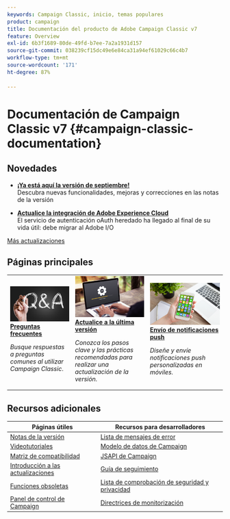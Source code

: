 ```yaml
---
keywords: Campaign Classic, inicio, temas populares
product: campaign
title: Documentación del producto de Adobe Campaign Classic v7
feature: Overview
exl-id: 6b3f1689-80de-49fd-b7ee-7a2a1931d157
source-git-commit: 038239cf15dc49e6e84ca31a94ef61029c66c4b7
workflow-type: tm+mt
source-wordcount: '171'
ht-degree: 87%

---
```


# Documentación de Campaign Classic v7 {#campaign-classic-documentation}

<!--![](platform/using/assets/do-not-localize/banner_acc_doc.jpg) -->

## Novedades

* **[¡Ya está aquí la versión de septiembre!](rn/using/latest-release.md)**<br/> Descubra nuevas funcionalidades, mejoras y correcciones en las notas de la versión

<!--* **[Secure your Campaign environment](technotes/using/tech-stack-upgrade.md)**<br/> Update to the latest versions to secure your Campaign platform-->

* **[Actualice la integración de Adobe Experience Cloud](integrations/using/configuring-adobe-io.md)**<br/> El servicio de autenticación oAuth heredado ha llegado al final de su vida útil: debe migrar al Adobe I/O

[Más actualizaciones](rn/using/documentation-updates.md)

## Páginas principales

<table style="table-layout:fixed">
<tr>
  <td>
    <a href="platform/using/common-questions.md">
      <img alt="Preguntas frecuentes" src="platform/using/assets/FAQ.png"/>
    </a>
    <div>
      <a href="platform/using/common-questions.md">
    <strong>Preguntas frecuentes</strong>
    </a>
    </div>
    <p>
    <em>Busque respuestas a preguntas comunes al utilizar Campaign Classic</em>.
    <p>
  </td>
   <td>
    <a href="production/using/build-upgrade.md">
      <img alt="Generar actualización" src="platform/using/assets/upgrade.png" />
    </a>
    <div>
      <a href="production/using/build-upgrade.md">
    <strong>Actualice a la última versión</strong>
    </a>
    </div>
    <p>
    <em>Conozca los pasos clave y las prácticas recomendadas para realizar una actualización de la versión.</em>
    <p>
  </td>
  <td>
    <a href="delivery/using/create-notifications-ios.md">
       <img alt="Notificaciones push" src="platform/using/assets/push.png" />
    </a>
    <div>
       <a href="delivery/using/create-notifications-ios.md">
    <strong>Envío de notificaciones push</strong>
    </a>
    </div>
    <p>
    <em>Diseñe y envíe notificaciones push personalizadas en móviles.</em>
    <p>
  </td>
</tr>
</table>

## Recursos adicionales

| Páginas útiles | Recursos para desarrolladores |
|---|---|
| [Notas de la versión](rn/using/latest-release.md) | [Lista de mensajes de error](https://experienceleague.adobe.com/developer/campaign-errors/error_codes.html?lang=es) |
| [Videotutoriales](https://experienceleague.adobe.com/docs/campaign-classic-learn/tutorials/overview.html?lang=es) | [Modelo de datos de Campaign](configuration/using/about-data-model.md) |
| [Matriz de compatibilidad](rn/using/compatibility-matrix.md) | [JSAPI de Campaign](https://experienceleague.adobe.com/developer/campaign-api/api/p-1.html?lang=es) |
| [Introducción a las actualizaciones](rn/using/rn-overview.md) | [Guía de seguimiento](delivery/using/about-message-tracking.md) |
| [Funciones obsoletas](rn/using/deprecated-features.md) | [Lista de comprobación de seguridad y privacidad](https://experienceleague.adobe.com/docs/campaign-classic/using/installing-campaign-classic/security-privacy/get-started-security-privacy.html?lang=es) |
| [Panel de control de Campaign](https://experienceleague.adobe.com/docs/control-panel/using/control-panel-home.html?lang=es) | [Directrices de monitorización](production/using/monitoring-guidelines.md) |

